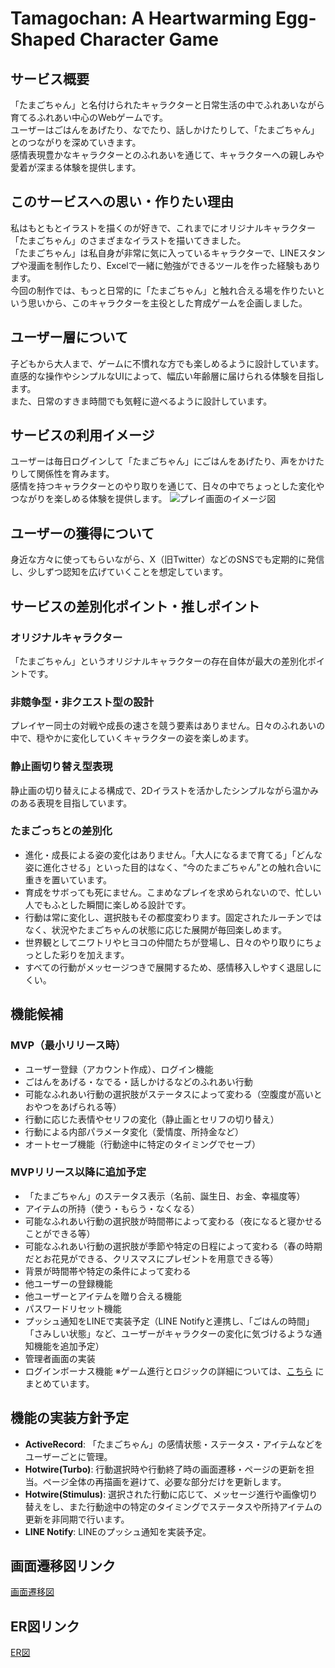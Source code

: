 # Tamagochan: A Heartwarming Egg-Shaped Character Game

## サービス概要
「たまごちゃん」と名付けられたキャラクターと日常生活の中でふれあいながら育てるふれあい中心のWebゲームです。  
ユーザーはごはんをあげたり、なでたり、話しかけたりして、「たまごちゃん」とのつながりを深めていきます。  
感情表現豊かなキャラクターとのふれあいを通じて、キャラクターへの親しみや愛着が深まる体験を提供します。

## このサービスへの思い・作りたい理由
私はもともとイラストを描くのが好きで、これまでにオリジナルキャラクター「たまごちゃん」のさまざまなイラストを描いてきました。  
「たまごちゃん」は私自身が非常に気に入っているキャラクターで、LINEスタンプや漫画を制作したり、Excelで一緒に勉強ができるツールを作った経験もあります。  
今回の制作では、もっと日常的に「たまごちゃん」と触れ合える場を作りたいという思いから、このキャラクターを主役とした育成ゲームを企画しました。

## ユーザー層について
子どもから大人まで、ゲームに不慣れな方でも楽しめるように設計しています。  
直感的な操作やシンプルなUIによって、幅広い年齢層に届けられる体験を目指します。  
また、日常のすきま時間でも気軽に遊べるように設計しています。

## サービスの利用イメージ
ユーザーは毎日ログインして「たまごちゃん」にごはんをあげたり、声をかけたりして関係性を育みます。  
感情を持つキャラクターとのやり取りを通じて、日々の中でちょっとした変化やつながりを楽しめる体験を提供します。
![プレイ画面のイメージ図](https://i.gyazo.com/f6891cb8c7f4cf460b9b1a8136a3fdfc.png)

## ユーザーの獲得について
身近な方々に使ってもらいながら、X（旧Twitter）などのSNSでも定期的に発信し、少しずつ認知を広げていくことを想定しています。

## サービスの差別化ポイント・推しポイント
### オリジナルキャラクター
「たまごちゃん」というオリジナルキャラクターの存在自体が最大の差別化ポイントです。  

### 非競争型・非クエスト型の設計
プレイヤー同士の対戦や成長の速さを競う要素はありません。日々のふれあいの中で、穏やかに変化していくキャラクターの姿を楽しめます。

### 静止画切り替え型表現
静止画の切り替えによる構成で、2Dイラストを活かしたシンプルながら温かみのある表現を目指しています。

### たまごっちとの差別化
- 進化・成長による姿の変化はありません。「大人になるまで育てる」「どんな姿に進化させる」といった目的はなく、“今のたまごちゃん”との触れ合いに重きを置いています。
- 育成をサボっても死にません。こまめなプレイを求められないので、忙しい人でもふとした瞬間に楽しめる設計です。
- 行動は常に変化し、選択肢もその都度変わります。固定されたルーチンではなく、状況やたまごちゃんの状態に応じた展開が毎回楽しめます。
- 世界観としてニワトリやヒヨコの仲間たちが登場し、日々のやり取りにちょっとした彩りを加えます。
- すべての行動がメッセージつきで展開するため、感情移入しやすく退屈しにくい。

## 機能候補
### MVP（最小リリース時）
- ユーザー登録（アカウント作成）、ログイン機能
- ごはんをあげる・なでる・話しかけるなどのふれあい行動
- 可能なふれあい行動の選択肢がステータスによって変わる（空腹度が高いとおやつをあげられる等）
- 行動に応じた表情やセリフの変化（静止画とセリフの切り替え）
- 行動による内部パラメータ変化（愛情度、所持金など）
- オートセーブ機能（行動途中に特定のタイミングでセーブ）

### MVPリリース以降に追加予定
- 「たまごちゃん」のステータス表示（名前、誕生日、お金、幸福度等）
- アイテムの所持（使う・もらう・なくなる）
- 可能なふれあい行動の選択肢が時間帯によって変わる（夜になると寝かせることができる等）
- 可能なふれあい行動の選択肢が季節や特定の日程によって変わる（春の時期だとお花見ができる、クリスマスにプレゼントを用意できる等）
- 背景が時間帯や特定の条件によって変わる
- 他ユーザーの登録機能
- 他ユーザーとアイテムを贈り合える機能
- パスワードリセット機能
- プッシュ通知をLINEで実装予定（LINE Notifyと連携し、「ごはんの時間」「さみしい状態」など、ユーザーがキャラクターの変化に気づけるような通知機能を追加予定）
- 管理者画面の実装
- ログインボーナス機能
※ゲーム進行とロジックの詳細については、[こちら](./game_logic.md) にまとめています。

## 機能の実装方針予定
- **ActiveRecord**: 「たまごちゃん」の感情状態・ステータス・アイテムなどをユーザーごとに管理。
- **Hotwire(Turbo)**: 行動選択時や行動終了時の画面遷移・ページの更新を担当。ページ全体の再描画を避けて、必要な部分だけを更新します。
- **Hotwire(Stimulus)**: 選択された行動に応じて、メッセージ進行や画像切り替えをし、また行動途中の特定のタイミングでステータスや所持アイテムの更新を非同期で行います。
- **LINE Notify**: LINEのプッシュ通知を実装予定。

## 画面遷移図リンク
[画面遷移図](https://www.figma.com/design/j33zpMCRp4KbB9VmqsrF9b/%E7%84%A1%E9%A1%8C?node-id=0-1&p=f&t=wYsR6KBsPAJCdJr3-0)

## ER図リンク
[ER図](https://drive.google.com/file/d/1UY7uaeIbL0X8oYmat126zvD7iamNS95k/view?usp=sharing)
